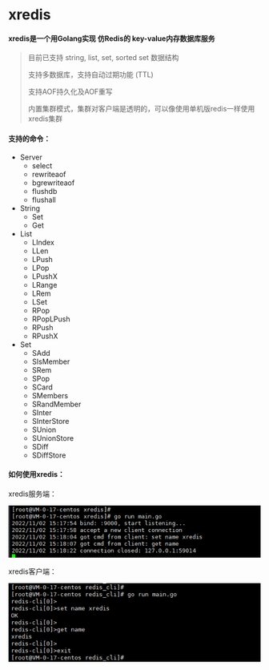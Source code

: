 # xredis

#### **xredis**是一个用Golang实现 仿Redis的 key-value内存数据库服务

> 目前已支持 string, list, set, sorted set 数据结构
>
> 支持多数据库，支持自动过期功能 (TTL) 
>
> 支持AOF持久化及AOF重写
>
> 内置集群模式，集群对客户端是透明的，可以像使用单机版redis一样使用xredis集群



#### 支持的命令：

- Server
  - select
  - rewriteaof
  - bgrewriteaof
  - flushdb
  - flushall
- String
  - Set
  - Get
- List
  - LIndex
  - LLen
  - LPush
  - LPop
  - LPushX
  - LRange
  - LRem
  - LSet
  - RPop
  - RPopLPush
  - RPush
  - RPushX
- Set
  - SAdd
  - SIsMember
  - SRem
  - SPop
  - SCard
  - SMembers
  - SRandMember
  - SInter
  - SInterStore
  - SUnion
  - SUnionStore
  - SDiff
  - SDiffStore



#### 如何使用xredis：

xredis服务端：

<img src="https://raw.githubusercontent.com/iverson3/xredis/main/images/xredis-server.png" alt="xredis-server"  />

xredis客户端：

![xredis-cli](https://raw.githubusercontent.com/iverson3/xredis/main/images/xredis-cli.png)